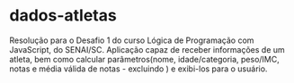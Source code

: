 # dados-atletas
Resolução para o Desafio 1 do curso Lógica de Programação com JavaScript, do SENAI/SC. 
Aplicação capaz de receber informações de um atleta, bem como calcular parâmetros(nome, idade/categoria, peso/IMC, notas e média válida de notas - excluindo ) e exibi-los para o usuário.
